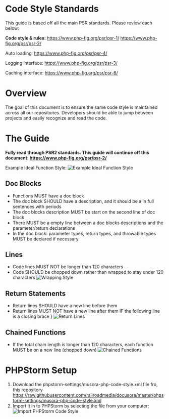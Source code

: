 # Code Style Standards

This guide is based off all the main PSR standards. Please review each below:

**Code style & rules:**
<https://www.php-fig.org/psr/psr-1/>
<https://www.php-fig.org/psr/psr-2/>

Auto loading:
<https://www.php-fig.org/psr/psr-4/>

Logging interface:
<https://www.php-fig.org/psr/psr-3/>

Caching interface:
<https://www.php-fig.org/psr/psr-6/>

# Overview

The goal of this document is to ensure the same code style is maintained across all our repositories.
Developers should be able to jump between projects and easily recognize and read the code.

# The Guide

**Fully read through PSR2 standards. This guide will continue off this document: <https://www.php-fig.org/psr/psr-2/>**

Example Ideal Function Style:
![Example Ideal Function Style](https://i.imgur.com/aOnJUB4.png)

## Doc Blocks

- Functions MUST have a doc block
- The doc block SHOULD have a description, and it should be a in full sentences with periods
- The doc blocks description MUST be start on the second line of doc block
- There MUST be a empty line between a doc blocks descriptions and the parameter/return declarations
- In the doc block: parameter types, return types, and throwable types MUST be declared if necessary

## Lines

- Code lines MUST NOT be longer than 120 characters
- Code SHOULD be chopped down rather than wrapped to stay under 120 characters
![Wrapping Style](https://i.imgur.com/DIO1oSR.png)
 
## Return Statements

- Return lines SHOULD have a new line before them
- Return lines MUST NOT have a new line after them IF the following line is a closing brace }
![Return Lines](https://i.imgur.com/wzxqoze.png)

## Chained Functions

- If the total chain length is longer than 120 characters, each function MUST be on a new line (chopped down)
 ![Chained Functions](https://i.imgur.com/JD5Gusj.png)

# PHPStorm Setup

1. Download the phpstorm-settings/musora-php-code-style.xml file fro, this repository <https://raw.githubusercontent.com/railroadmedia/docusora/master/phpstorm-settings/musora-php-code-style.xml>
2. Import it in to PHPStorm by selecting the file from your computer:
![Import PHPStorm Code Style](https://i.imgur.com/Bey4jRA.png)
